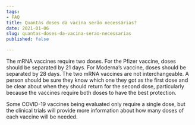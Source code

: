 ```yaml
---
tags:
- FAQ
title: Quantas doses da vacina serão necessárias?
date: 2021-01-06
slug: quantas-doses-da-vacina-serao-necessarias
published: false

---
```

The mRNA vaccines require two doses. For the Pfizer vaccine, doses should be separated by 21 days. For Moderna’s vaccine, doses should be separated by 28 days. The two mRNA vaccines are not interchangeable. A person should be sure they know which one they got as the first dose and be clear about when they should return for the second dose, particularly because the vaccines require both doses to have the best protection.

Some COVID-19 vaccines being evaluated only require a single dose, but the clinical trials will provide more information about how many doses of each vaccine will be needed.